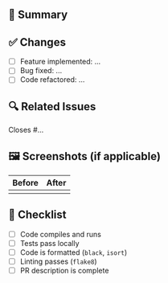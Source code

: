 ## 🔧 Summary

<!-- A short summary of what this PR does -->

## ✅ Changes

- [ ] Feature implemented: ...
- [ ] Bug fixed: ...
- [ ] Code refactored: ...

## 🔍 Related Issues

<!-- Link to any related issues -->
Closes #...

## 🖼️ Screenshots (if applicable)

| Before | After |
|--------|-------|
|        |       |

## 🚧 Checklist

- [ ] Code compiles and runs
- [ ] Tests pass locally
- [ ] Code is formatted (`black`, `isort`)
- [ ] Linting passes (`flake8`)
- [ ] PR description is complete
